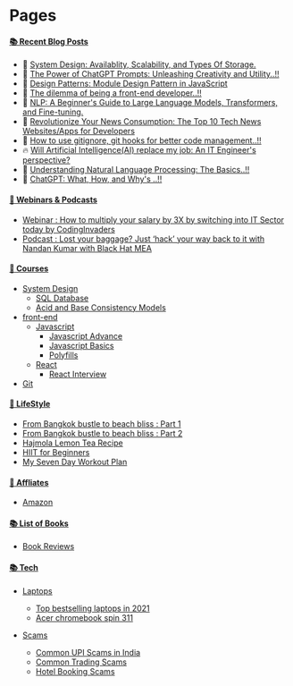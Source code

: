 # Pages

#### [📚 Recent Blog Posts](https://blog.nandan.dev)
<!-- BLOGPOSTS:START -->
 - 🚀 [System Design: Availablity, Scalability, and Types Of Storage.](https://blog.nandan.dev/system-design-availablity-scalability-and-types-of-storage)
 - 🚀 [The Power of ChatGPT Prompts: Unleashing Creativity and Utility..!!](https://blog.nandan.dev/the-power-of-chatgpt-prompts-unleashing-creativity-and-utility)
 - 🌮 [Design Patterns: Module Design Pattern in JavaScript](https://blog.nandan.dev/design-patterns-module-design-pattern-in-javascript)
 - 🚀 [The dilemma of being a front-end developer..!!](https://blog.nandan.dev/the-dilemma-of-being-a-front-end-developer)
 - 💯 [NLP: A Beginner&#39;s Guide to Large Language Models, Transformers, and Fine-tuning.](https://blog.nandan.dev/nlp-a-beginners-guide-to-large-language-models-transformers-and-fine-tuning)
 - 🌮 [Revolutionize Your News Consumption: The Top 10 Tech News Websites/Apps for Developers](https://blog.nandan.dev/revolutionize-your-news-consumption-the-top-10-tech-news-websitesapps-for-developers)
 - 💫 [How to use gitignore, git hooks for better code management..!!](https://blog.nandan.dev/how-to-use-gitignore-git-hooks-for-better-code-management)
 - 🔥 [Will Artificial Intelligence&lpar;AI&rpar; replace my job: An IT Engineer&#39;s perspective?](https://blog.nandan.dev/will-artificial-intelligenceai-replace-my-job-an-it-engineers-perspective)
 - 🚀 [Understanding Natural Language Processing: The Basics..!!](https://blog.nandan.dev/understanding-natural-language-processing-the-basics)
 - 💫 [ChatGPT: What, How, and Why&#39;s ..!!](https://blog.nandan.dev/chatgpt-what-how-and-whys)<!-- BLOGPOSTS:END -->

#### [🚀 Webinars & Podcasts](webinars-n-podcasts)

- [Webinar : How to multiply your salary by 3X by switching into IT Sector today by CodingInvaders](webinars-n-podcasts/codinginvaders-by-mentorspro-webinar-7-feb)
- [Podcast : Lost your baggage? Just ‘hack’ your way back to it with Nandan Kumar with Black Hat MEA](webinars-n-podcasts/podcast-with-blackhat-mea)

#### [🚀 Courses](courses)

- [System Design](courses/system-design)
    - [SQL Database](courses/system-design/sql-databases)  
    - [Acid and Base Consistency Models](courses/system-design/acid-and-base-consistency-models)
- [front-end](courses/front-end)
    - [Javascript](courses/front-end/JavaScript)
        - [Javascript Advance](courses/front-end/JavaScript/JavaScript%20Advanced)
        - [Javascript Basics](courses/front-end/JavaScript/JavaScript%20Basics)
        - [Polyfills](courses/front-end/JavaScript/Polyfills)
    - [React](courses/front-end/React)
        - [React Interview](courses/front-end/React/ReactInterview)
- [Git](courses/git)

#### [🚀 LifeStyle](lifestyle)

- [From Bangkok bustle to beach bliss : Part 1](lifestyle/from-bangkok-bustle-to-beach-Bliss-a-7-day-escape-to-thailand.md)
- [From Bangkok bustle to beach bliss : Part 2](lifestyle/from-bangkok-bustle-to-beach-Bliss-a-7-day-escape-to-thailand-part-2.md)
- [Hajmola Lemon Tea Recipe](lifestyle/hajomola-lemon-tea-recipe.md)
- [HIIT for Beginners](lifestyle/high-intensity-interval-training-as-a-beginner.md)
- [My Seven Day Workout Plan](lifestyle/my-seven-day-workout-plan-with-2-days-rest.md)


#### [🚀 Affliates](affliates)

- [Amazon](affliates/amazon)

#### [📚 List of Books](books)

- [Book Reviews](books/book-reviews/)

#### [📚 Tech](tech)
- [Laptops](tech/laptops/)
    - [Top bestselling laptops in 2021](tech/laptops/top-bestselling-laptops-in-2021.md)
    - [Acer chromebook spin 311](tech/laptops/acer-chromebook-spin-311-convertible-laptop.md)

- [Scams](tech/scams/)
    - [Common UPI Scams in India](tech/scams/common-upi-scams-in-india.md)
    - [Common Trading Scams](tech/scams/common-trading-scams.md)
    - [Hotel Booking Scams ](tech/scams/hotel-booking-scams-target-desperate-travelers.md)
